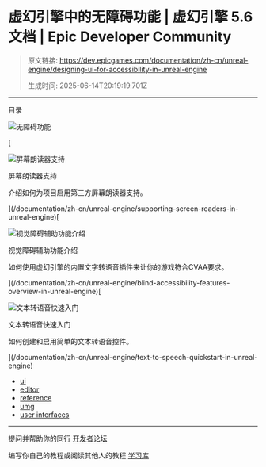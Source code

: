 # 虚幻引擎中的无障碍功能 | 虚幻引擎 5.6 文档 | Epic Developer Community

> 原文链接: https://dev.epicgames.com/documentation/zh-cn/unreal-engine/designing-ui-for-accessibility-in-unreal-engine
> 
> 生成时间: 2025-06-14T20:19:19.701Z

---

目录

![无障碍功能](https://dev.epicgames.com/community/api/documentation/image/f18373af-c926-4f3b-9b48-dfed4e67f264?resizing_type=fill&width=1920&height=335)

[

![屏幕朗读器支持](https://d1iv7db44yhgxn.cloudfront.net/documentation/images/3a7df458-0517-4c1f-a4d5-4705096b66a0/screen-readers-topic.png)

屏幕朗读器支持

介绍如何为项目启用第三方屏幕朗读器支持。





](/documentation/zh-cn/unreal-engine/supporting-screen-readers-in-unreal-engine)[

![视觉障碍辅助功能介绍](https://d1iv7db44yhgxn.cloudfront.net/documentation/images/1672ebd8-d009-4f22-a731-cd3adae44ce6/placeholder_topic.png)

视觉障碍辅助功能介绍

如何使用虚幻引擎的内置文字转语音插件来让你的游戏符合CVAA要求。





](/documentation/zh-cn/unreal-engine/blind-accessibility-features-overview-in-unreal-engine)[

![文本转语音快速入门](https://d1iv7db44yhgxn.cloudfront.net/documentation/images/ef7354b6-38d7-47da-9c37-c243c751b4ff/placeholder_topic.png)

文本转语音快速入门

如何创建和启用简单的文本转语音控件。





](/documentation/zh-cn/unreal-engine/text-to-speech-quickstart-in-unreal-engine)

-   [ui](https://dev.epicgames.com/community/search?query=ui)
-   [editor](https://dev.epicgames.com/community/search?query=editor)
-   [reference](https://dev.epicgames.com/community/search?query=reference)
-   [umg](https://dev.epicgames.com/community/search?query=umg)
-   [user interfaces](https://dev.epicgames.com/community/search?query=user%20interfaces)

* * *

提问并帮助你的同行 [开发者论坛](https://forums.unrealengine.com/categories?tag=unreal-engine)

编写你自己的教程或阅读其他人的教程 [学习库](https://dev.epicgames.com/community/unreal-engine/learning)